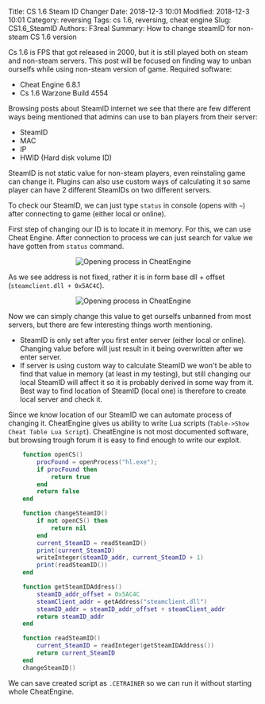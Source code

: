 Title: CS 1.6 Steam ID Changer
Date: 2018-12-3 10:01
Modified: 2018-12-3 10:01
Category: reversing
Tags: cs 1.6, reversing, cheat engine
Slug: CS1.6_SteamID
Authors: F3real
Summary: How to change steamID for non-steam CS 1.6 version

Cs 1.6 is FPS that got released in 2000, but it is still played both on steam and non-steam servers.
This post will be focused on finding way to unban ourselfs while using non-steam version of game.
Required software:

* Cheat Engine 6.8.1
* Cs 1.6 Warzone Build 4554

Browsing posts about SteamID internet we see that there are few different ways being mentioned that admins can use to ban players from their server:

* SteamID
* MAC
* IP
* HWID (Hard disk volume ID)

SteamID is not static value for non-steam players, even reinstaling game can change it. Plugins can also use custom ways of calculating it so same player can have 2 different SteamIDs on two different servers.

To check our SteamID, we can just type `status` in console (opens with `~`)
after connecting to game (either local or online).

First step of changing our ID is to locate it in memory. For this, we can use Cheat Engine. After connection to process we can just search for value we have gotten from `status` command.

<p align="center">
<img class="img-fluid" alt="Opening process in CheatEngine" src="{static}/images/3_12_OpeningProcess_CheatEngine.png">
</p>

As we see address is not fixed, rather it is in form base dll  + offset
(`steamclient.dll + 0x5AC4C`).

<p align="center">
<img class="img-fluid" alt="Opening process in CheatEngine" src="{static}/images/3_12_FindingMemoryAddress_CheatEngine.png">
</p>

Now we can simply change this value to get ourselfs unbanned from most servers, but there are few interesting things worth mentioning.

* SteamID is only set after you first enter server (either local or online). Changing value before will just result in it being overwritten after we enter server.
* If server is using custom way to calculate SteamID we won't be able to find that value in memory (at least in my testing), but still changing our local SteamID will affect it so it is probably derived in some way from it.
Best way to find location of SteamID (local one) is therefore to create local server and check it.

Since we know location of our SteamID we can automate process of changing it.
CheatEngine gives us ability to write Lua scripts (`Table->Show Cheat Table Lua Script`).
CheatEngine is not most documented software, but browsing trough forum it is easy to find enough to write our exploit.

~~~lua
    function openCS()
        procFound = openProcess("hl.exe");
        if procFound then
            return true
        end
        return false
    end

    function changeSteamID()
        if not openCS() then
            return nil
        end
        current_SteamID = readSteamID()
        print(current_SteamID)
        writeInteger(steamID_addr, current_SteamID + 1)
        print(readSteamID())
    end

    function getSteamIDAddress()
        steamID_addr_offset = 0x5AC4C
        steamClient_addr = getAddress("steamclient.dll")
        steamID_addr = steamID_addr_offset + steamClient_addr
        return steamID_addr
    end

    function readSteamID()
        current_SteamID = readInteger(getSteamIDAddress())
        return current_SteamID
    end
    changeSteamID()
~~~

We can save created script as `.CETRAINER` so we can run it without starting whole CheatEngine.
